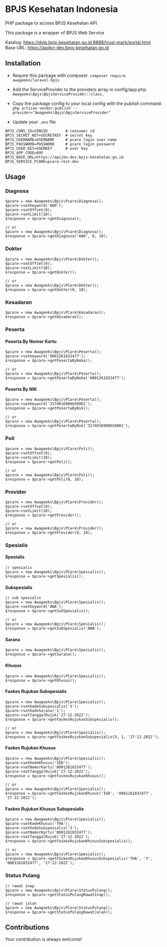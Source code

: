 # BPJS Kesehatan Indonesia

PHP package to access BPJS Kesehatan API.

This package is a wrapper of BPJS Web Service

Katalog: https://dvlp.bpjs-kesehatan.go.id:8888/trust-mark/portal.html \
Base URL: https://apijkn-dev.bpjs-kesehatan.go.id

## Installation

- Require this package with composer.
`composer require awageeks/laravel-bpjs`

- Add the ServiceProvider to the providers array in config/app.php.
`Awageeks\Bpjs\BpjsServiceProvider::class,`

- Copy the package config to your local config with the publish command:
`php artisan vendor:publish --provider="Awageeks\Bpjs\BpjsServiceProvider"`

- Update your `.env` file
```
BPJS_CONS_ID=CONSID        # consumer id
BPJS_SECRET_KEY=SECRETKEY  # secret key
BPJS_USERNAME=USERNAME     # pcare login user name
BPJS_PASSWORD=PASSWORD     # pcare login password
BPJS_USER_KEY=USERKEY      # user key
BPJS_APP_CODE=095
BPJS_BASE_URL=https://apijkn-dev.bpjs-kesehatan.go.id
BPJS_SERVICE_PCARE=pcare-rest-dev
```

## Usage

### Diagnosa

```
$pcare = new Awageeks\Bpjs\Pcare\Diagnosa();
$pcare->setKeyword('A00');
$pcare->setOffset(0);
$pcare->setLimit(10);
$response = $pcare->getDiagnosa();

// or
$pcare = new Awageeks\Bpjs\Pcare\Diagnosa();
$response = $pcare->getDiagnosa('A00', 0, 10);
```

### Dokter

```
$pcare = new Awageeks\Bpjs\PCare\Dokter();
$pcare->setOffset(0);
$pcare->setLimit(10);
$response = $pcare->getDokter();

// or
$pcare = new Awageeks\Bpjs\PCare\Dokter();
$response = $pcare->getDokter(0, 10);
```

### Kesadaran

```
$pcare = new Awageeks\Bpjs\PCare\Kesadaran();
$response = $pcare->getKesadaran();
```

### Peserta

#### Peserta By Nomor Kartu

```
$pcare = new Awageeks\Bpjs\PCare\Peserta();
$pcare->setKeyword('0001261832477');
$response = $pcare->getPesertaByNoka();

// or
$pcare = new Awageeks\Bpjs\PCare\Peserta();
$response = $pcare->getPesertaByNoka('0001261832477');
```

#### Peserta By NIK

```
$pcare = new Awageeks\Bpjs\PCare\Peserta();
$pcare->setKeyword('3174016909650001');
$response = $pcare->getPesertaByNik();

// or
$pcare = new Awageeks\Bpjs\PCare\Peserta();
$response = $pcare->getPesertaByNik('3174016909650001');
```

### Poli

```
$pcare = new Awageeks\Bpjs\PCare\Poli();
$pcare->setOffset(0);
$pcare->setLimit(10);
$response = $pcare->getPoli();

// or
$pcare = new Awageeks\Bpjs\PCare\Poli();
$response = $pcare->getPoli(0, 10);
```

### Provider

```
$pcare = new Awageeks\Bpjs\PCare\Provider();
$pcare->setOffset(0);
$pcare->setLimit(10);
$response = $pcare->getProvider();

// or
$pcare = new Awageeks\Bpjs\PCare\Provider();
$response = $pcare->getProvider(0, 10);
```

### Spesialis

#### Spesialis

```
// spesialis
$pcare = new Awageeks\Bpjs\PCare\Spesialis();
$response = $pcare->getSpesialis();
```

#### Subspesialis

```
// sub spesialis
$pcare = new Awageeks\Bpjs\PCare\Spesialis();
$pcare->setKeyword('ANA');
$response = $pcare->getSubSpesialis();

// or
$pcare = new Awageeks\Bpjs\PCare\Spesialis();
$response = $pcare->getSubSpesialis('ANA');
```

#### Sarana

```
$pcare = new Awageeks\Bpjs\PCare\Spesialis();
$response = $pcare->getSarana();
```

#### Khusus

```
$pcare = new Awageeks\Bpjs\PCare\Spesialis();
$response = $pcare->getKhusus();
```

#### Faskes Rujukan Subspesialis

```
$pcare = new Awageeks\Bpjs\PCare\Spesialis();
$pcare->setKodeSubspesialis('3');
$pcare->setKodeSarana('1');
$pcare->setTanggalRujuk('27-12-2022');
$response = $pcare->getFaskesRujukanSubspesialis();

// or
$pcare = new Awageeks\Bpjs\PCare\Spesialis();
$response = $pcare->getFaskesRujukanSubspesialis(3, 1, '27-12-2022');
```

#### Faskes Rujukan Khusus

```
$pcare = new Awageeks\Bpjs\PCare\Spesialis();
$pcare->setKodeKhusus('IGD');
$pcare->setNomorKartu('0001261832477');
$pcare->setTanggalRujuk('27-12-2022');
$response = $pcare->getFaskesRujukanKhusus();

// or
$pcare = new Awageeks\Bpjs\PCare\Spesialis();
$response = $pcare->getFaskesRujukanKhusus('IGD', '0001261832477', '27-12-2022');
```

#### Faskes Rujukan Khusus Subspesialis

```
$pcare = new Awageeks\Bpjs\PCare\Spesialis();
$pcare->setKodeKhusus('THA');
$pcare->setKodeSubspesialis('3');
$pcare->setNomorKartu('0001261832477');
$pcare->setTanggalRujuk('27-12-2022');
$response = $pcare->getFaskesRujukanKhususSubspesialis();

// or
$pcare = new Awageeks\Bpjs\PCare\Spesialis();
$response = $pcare->getFaskesRujukanKhususSubspesialis('THA', '3', '0001261832477', '27-12-2022');
```

### Status Pulang

```
// rawat inap
$pcare = new Awageeks\Bpjs\PCare\StatusPulang();
$response = $pcare->getStatusPulangRawatInap();

// rawat jalan
$pcare = new Awageeks\Bpjs\PCare\StatusPulang();
$response = $pcare->getStatusPulangRawatJalan();
```

## Contributions
Your contribution is always welcome!
